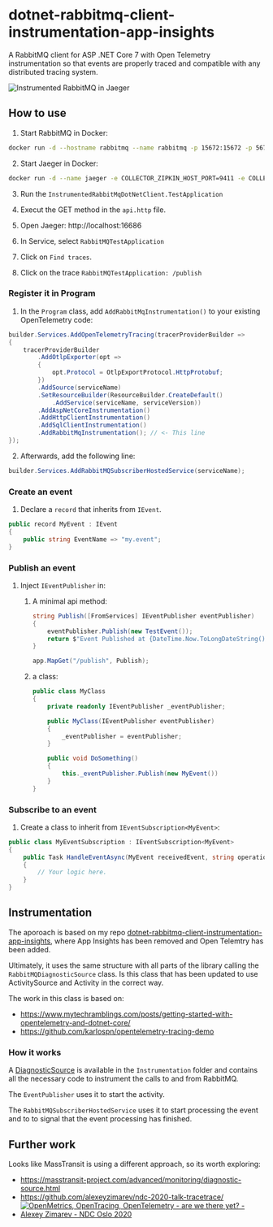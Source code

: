 # dotnet-rabbitmq-client-instrumentation-app-insights
A RabbitMQ client for ASP .NET Core 7 with Open Telemetry instrumentation so that events are properly traced and compatible with any distributed tracing system.

![Instrumented RabbitMQ in Jaeger](https://i.imgur.com/7TyJBVR.png)

## How to use

1. Start RabbitMQ in Docker:
```bash
docker run -d --hostname rabbitmq --name rabbitmq -p 15672:15672 -p 5672:5672 rabbitmq:3-management
```

2. Start Jaeger in Docker:
```bash
docker run -d --name jaeger -e COLLECTOR_ZIPKIN_HOST_PORT=9411 -e COLLECTOR_OTLP_ENABLED=true -p 4317:4317 -p 4318:4318 -p 5775:5775/udp -p 5778:5778 -p 6831:6831/udp -p 6832:6832/udp -p 14250:14250 -p 14268:14268 -p 14269:14269 -p 16686:16686 -p 9411:9411 jaegertracing/all-in-one:latest
```

3. Run the `InstrumentedRabbitMqDotNetClient.TestApplication`

4. Execut the GET method in the `api.http` file.

5. Open Jaeger: http://localhost:16686

6. In Service, select `RabbitMQTestApplication`

7. Click on `Find traces`.

8. Click on the trace `RabbitMQTestApplication: /publish`

### Register it in Program
1. In the `Program` class, add `AddRabbitMqInstrumentation()` to your existing OpenTelemetry code:

```csharp
builder.Services.AddOpenTelemetryTracing(tracerProviderBuilder =>
{
    tracerProviderBuilder
        .AddOtlpExporter(opt =>
        {
            opt.Protocol = OtlpExportProtocol.HttpProtobuf;
        })
        .AddSource(serviceName)
        .SetResourceBuilder(ResourceBuilder.CreateDefault()
            .AddService(serviceName, serviceVersion))
        .AddAspNetCoreInstrumentation()
        .AddHttpClientInstrumentation()
        .AddSqlClientInstrumentation()
        .AddRabbitMqInstrumentation(); // <- This line
});
```

2. Afterwards, add the following line:
```csharp
builder.Services.AddRabbitMQSubscriberHostedService(serviceName);
```

### Create an event
1. Declare a `record` that inherits from `IEvent`.
```csharp
public record MyEvent : IEvent
{
    public string EventName => "my.event";
}
```
### Publish an event
1. Inject `IEventPublisher` in:

    1. A minimal api method:
        ```csharp
        string Publish([FromServices] IEventPublisher eventPublisher)
        {
            eventPublisher.Publish(new TestEvent());
            return $"Event Published at {DateTime.Now.ToLongDateString()} - {DateTime.Now.ToLongTimeString()}";
        }

        app.MapGet("/publish", Publish);
        ```
    2. a class:
        ```csharp
        public class MyClass
        {
            private readonly IEventPublisher _eventPublisher;

            public MyClass(IEventPublisher eventPublisher)
            {
                _eventPublisher = eventPublisher;
            }

            public void DoSomething()
            {
                this._eventPublisher.Publish(new MyEvent())
            }
        }
        ```

### Subscribe to an event
1. Create a class to inherit from `IEventSubscription<MyEvent>`:
```csharp
public class MyEventSubscription : IEventSubscription<MyEvent>
{
    public Task HandleEventAsync(MyEvent receivedEvent, string operationId)
    {
        // Your logic here.
    }
}
```

## Instrumentation
The aporoach is based on my  repo [dotnet-rabbitmq-client-instrumentation-app-insights](https://github.com/JoanComasFdz/dotnet-rabbitmq-client-instrumentation-app-insights), where App Insights has been removed and Open Telemtry has been added.

Ultimately, it uses the same structure with all parts of the library calling the `RabbitMQDiagnosticSource` class. Is this class that has been updated to use ActivitySource and Activity in the correct way.

The work in this class is based on:
- https://www.mytechramblings.com/posts/getting-started-with-opentelemetry-and-dotnet-core/
- https://github.com/karlospn/opentelemetry-tracing-demo

### How it works
A [DiagnosticSource](https://github.com/dotnet/runtime/blob/main/src/libraries/System.Diagnostics.DiagnosticSource/src/DiagnosticSourceUsersGuide.md) is available in the `Instrumentation` folder and contains all the necessary code to instrument the calls to and from RabbitMQ.

The `EventPublisher` uses it to start the activity.

The `RabbitMQSubscriberHostedService` uses it to start processing the event and to to signal that the event processing has finished.

## Further work
Looks like MassTransit is using a different approach, so its worth exploring:
- https://masstransit-project.com/advanced/monitoring/diagnostic-source.html
- https://github.com/alexeyzimarev/ndc-2020-talk-tracetrace/
- [![OpenMetrics, OpenTracing, OpenTelemetry - are we there yet? - Alexey Zimarev - NDC Oslo 2020](https://www.youtube.com/watch?v=0vl-4OhPyQY/0.jpg)](https://www.youtube.com/watch?v=0vl-4OhPyQY)